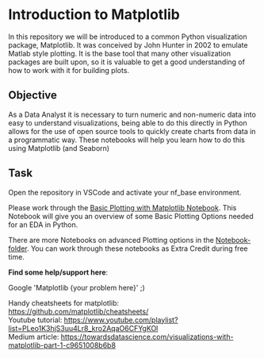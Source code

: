 # Introduction to Matplotlib

In this repository we will be introduced to a common Python visualization package, Matplotlib. It was conceived by John Hunter in 2002 to emulate Matlab style plotting. It is the base tool that many other visualization packages are built upon, so it is valuable to get a good understanding of how to work with it for building plots.


## Objective
As a Data Analyst it is necessary to turn numeric and non-numeric data into easy to understand visualizations, being able to do this directly in Python allows for the use of open source tools to quickly create charts from data in a programmatic way. These notebooks will help you learn how to do this using Matplotlib (and Seaborn)

## Task 

Open the repository in VSCode and activate your nf_base environment. 

Please work through the [Basic Plotting with Matplotlib Notebook](Basic_plotting_with_matplotlib.ipynb). This Notebook will give you an overview of some Basic Plotting Options needed for an EDA in Python.

There are more Notebooks on advanced Plotting options in the [Notebook-folder](notebooks). You can work through these notebooks as Extra Credit during free time.


**Find some help/support here**:

Google 'Matplotlib {your problem here}' ;)

Handy cheatsheets for matplotlib: https://github.com/matplotlib/cheatsheets/  
Youtube tutorial: https://www.youtube.com/playlist?list=PLeo1K3hjS3uu4Lr8_kro2AqaO6CFYgKOl  
Medium article: https://towardsdatascience.com/visualizations-with-matplotlib-part-1-c9651008b6b8

